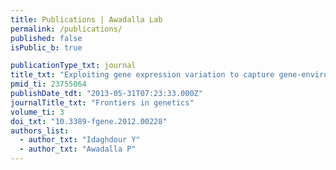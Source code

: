 ```yaml
---
title: Publications | Awadalla Lab
permalink: /publications/
published: false
isPublic_b: true

publicationType_txt: journal
title_txt: "Exploiting gene expression variation to capture gene-environment interactions for disease."
pmid_ti: 23755064
publishDate_tdt: "2013-05-31T07:23:33.000Z"
journalTitle_txt: "Frontiers in genetics"
volume_ti: 3
doi_txt: "10.3389-fgene.2012.00228"
authors_list: 
  - author_txt: "Idaghdour Y"
  - author_txt: "Awadalla P"
---
```

